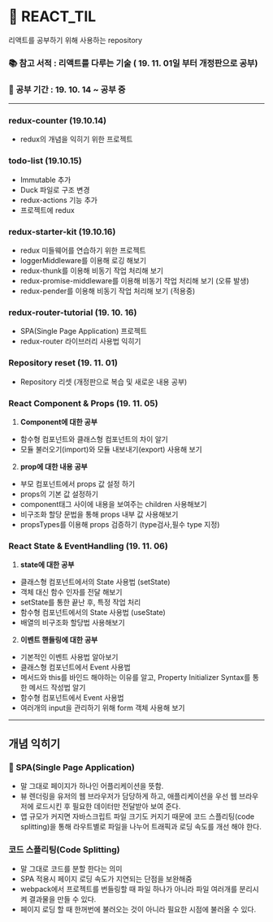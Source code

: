 # :blue_book: REACT_TIL 

리액트를 공부하기 위해 사용하는 repository

### :books: 참고 서적 : 리액트를 다루는 기술 ( 19. 11. 01일 부터 개정판으로 공부)
### :date: 공부 기간 : 19. 10. 14 ~ 공부 중

---
### redux-counter (19.10.14)
 - redux의 개념을 익히기 위한 프로젝트
 
### todo-list (19.10.15)

 - Immutable 추가 
 - Duck 파일로 구조 변경
 - redux-actions 기능 추가
 - 프로젝트에 redux 
 
### redux-starter-kit (19.10.16)

 - redux 미들웨어를 연습하기 위한 프로젝트
 - loggerMiddleware를 이용해 로깅 해보기
 - redux-thunk를 이용해 비동기 작업 처리해 보기
 - redux-promise-middleware를 이용해 비동기 작업 처리해 보기 (오류 발생)
 - redux-pender를 이용해 비동기 작업 처리해 보기 (적용중)
 
### redux-router-tutorial (19. 10. 16)
 
 - SPA(Single Page Application) 프로젝트
 - redux-router 라이브러리 사용법 익히기
 
### Repository reset (19. 11. 01)

 - Repository 리셋 (개정판으로 복습 및 새로운 내용 공부)
 
### React Component & Props (19. 11. 05)

1. **Component에 대한 공부**
- 함수형 컴포넌트와 클래스형 컴포넌트의 차이 알기
- 모듈 불러오기(import)와 모듈 내보내기(export) 사용해 보기

2. **prop에 대한 내용 공부**
- 부모 컴포넌트에서 props 값 설정 하기
- props의 기본 값 설정하기
- component태그 사이에 내용을 보여주는 children 사용해보기
- 비구조화 할당 문법을 통해 props 내부 값 사용해보기
- propsTypes를 이용해 props 검증하기 (type검사,필수 type 지정)


### React State & EventHandling (19. 11. 06)

1. **state에 대한 공부**
- 클래스형 컴포넌트에서의 State 사용법 (setState)
- 객체 대신 함수 인자를 전달 해보기
- setState를 통한 끝난 후, 특정 작업 처리
- 함수형 컴포넌트에서의 State 사용법 (useState)
- 배열의 비구조화 할당법 사용해보기

2. **이벤트 핸들링에 대한 공부**
- 기본적인 이벤트 사용법 알아보기
- 클래스형 컴포넌트에서 Event 사용법
- 메서드와 this를 바인드 해야하는 이유를 알고, Property Initializer Syntax를 통한 메서드 작성법 알기
- 함수형 컴포넌트에서 Event 사용법
- 여러개의 input을 관리하기 위해 form 객체 사용해 보기

---
## 개념 익히기 

### :page_facing_up: SPA(Single Page Application)

- 말 그대로 페이지가 하나인 어플리케이션을 뜻함.
- 뷰 렌더링을 유저의 웹 브라우저가 담당하게 하고, 애플리케이션을 우선 웹 브라우저에 로드시킨 후 필요한 데이터만 전달받아 보여 준다.
- 앱 규모가 커지면 자바스크립트 파일 크기도 커지기 때문에 코드 스플리팅(code splitting)을 통해 라우트별로 파일을 나누어 트래픽과 로딩 속도를 개선 해야 한다.

### 코드 스플리팅(Code Splitting)

- 말 그대로 코드를 분할 한다는 의미
- SPA 적용시 페이지 로딩 속도가 지연되는 단점을 보완해줌
- webpack에서 프로젝트를 번들링할 때 파일 하나가 아니라 파일 여러개를 분리시켜 결과물을 만들 수 있다.
- 페이지 로딩 할 때 한꺼번에 불러오는 것이 아니라 필요한 시점에 불러올 수 있다.

